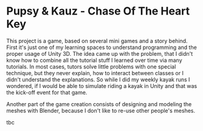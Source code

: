 # Pupsy & Kauz - Chase Of The Heart Key

This project is a game, based on several mini games and a story behind.
First it's just one of my learning spaces to understand programming and
the proper usage of Unity 3D. 
The idea came up with the problem, that I didn't know
how to combine all the tutorial stuff I learned over time via many tutorials.
In most cases, tutors solve little problems with one special technique, but 
they never explain, how to interact between classes or I didn't understand
the explanations. 
So while I did my weekly kayak runs I wondered, if I would be able to simulate
riding a kayak in Unity and that was the kick-off event for that game.

Another part of the game creation consists of designing and modeling the meshes
with Blender, because I don't like to re-use other people's meshes. 

tbc
